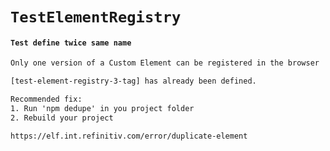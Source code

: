 # `TestElementRegistry`

#### `Test define twice same name`

```html
Only one version of a Custom Element can be registered in the browser

[test-element-registry-3-tag] has already been defined.

Recommended fix:
1. Run 'npm dedupe' in you project folder
2. Rebuild your project

https://elf.int.refinitiv.com/error/duplicate-element

```

